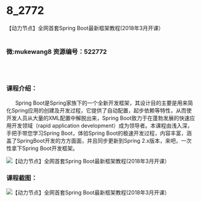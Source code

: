 # 8_2772
【动力节点】全网首套Spring Boot最新框架教程(2018年3月开课）
<br/></br>
<h3>微:mukewang8 资源编号：522772</h3>
<br/></br>
<h3>课程介绍：</h3>
<div align="left">&nbsp;&nbsp;&nbsp;&nbsp;&nbsp; <a title="查看与 Spring Boot 相关的文章" target="_blank">Spring Boot</a>是Spring家族下的一个全新开发框架，其设计目的主要是用来简化Spring应用的创建及开发过程，它提供了自动配置，起步依赖等特性，从而使开发人员从大量的XML配置中解脱出来，Spring Boot致力于在蓬勃发展的快速应用开发领域（rapid application development）成为领导者。<span style="font-family: 微软雅黑;">本课程由浅入深，手把手带您学习</span>Spring Boot，体验Spring Boot的极速开发过程，内容丰富，涵盖了SpringBoot开发的方方面面，并且同步更新到Spring 2.x版本，来吧，一次性拿下Spring Boot开发框架。</div>
<p><img src="https://www.ko996.com/wp-content/uploads/img/2018/06/2-13-300x110.png" alt="【动力节点】全网首套Spring Boot最新框架教程(2018年3月开课）"></p>
<div class="info-desc">
<h3>课程截图：</h3>
<p><img src="https://www.ko996.com/wp-content/uploads/img/2018/06/3-13.png" alt="【动力节点】全网首套Spring Boot最新框架教程(2018年3月开课）"></p>


			
</div>
